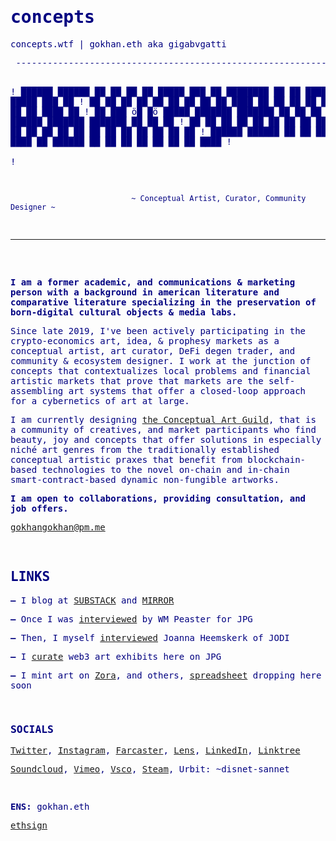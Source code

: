 # concepts
concepts.wtf | gokhan.eth aka gigabvgatti


<title>Gökhan Turhan | OG Crypto-artist, DeFi Trader, Web3 Consultant, DAO builder</title>
<meta name="description" content="Gökhan Turhan is an original crypto artist, DeFi trader, DAO community designer with a background in archives, literature, and marketing.">
<meta name="keywords" content="web3, NFT, DAO, cryptoart, art">
<meta name="viewport" content="width=device-width, initial-scale=1" />
<meta charset="UTF-8">
<style>
html, body, tr, td {
    font-family: monospace;
    background-color: ##FFFFFF;
    color: #000080;
}

article {
    max-width: 540px;
    margin: auto;
}

a:link {
    color: #000080;
}

a:visited {
    color: #000080;
}

a:active {
    color: #000080;
}

a:hover {
    color: #FF0E0E
}

</style>
</head><body><article>
<pre aria-label="Gökhan Turhan: Conceptual Artist, Curator, Community Designer" aria-role="heading" aria-level="1">
 --------------------------------------------------------------------------------------------------------------
 
 
!   ██████   ██████  ██   ██ ██   ██  █████  ███    ██     ████████ ██    ██ ██████  ██   ██  █████  ███    ██ 
!  ██       ██    ██ ██  ██  ██   ██ ██   ██ ████   ██        ██    ██    ██ ██   ██ ██   ██ ██   ██ ████   ██ 
!  ██   ███ ö█    █ö █████   ███████ ███████ ██ ██  ██        ██    ██    ██ ██████  ███████ ███████ ██ ██  ██ 
!  ██    ██ ██    ██ ██  ██  ██   ██ ██   ██ ██  ██ ██        ██    ██    ██ ██   ██ ██   ██ ██   ██ ██  ██ ██ 
!   ██████   ██████  ██   ██ ██   ██ ██   ██ ██   ████        ██     ██████  ██   ██ ██   ██ ██   ██ ██   ████ 
!                                                                                                              
!                                                                                                              
                                                                                                                                 
                               ~ Conceptual Artist, Curator, Community Designer ~
 --------------------------------------------------------------------------------------------------------------
 </pre>

<p><strong>I am a former academic, and communications &amp; marketing person with a background in american literature and comparative literature specializing in the preservation of born-digital cultural objects &amp; media labs.&nbsp;</strong></p>
<p>Since late 2019, I've been actively participating in the crypto-economics art, idea, &amp; prophesy markets as a conceptual artist, art curator, DeFi degen trader, and community &amp; ecosystem designer. I work at the junction of concepts that contextualizes local problems and financial artistic markets that prove that markets are the self-assembling art systems that offer a closed-loop approach for a cybernetics of art at large.</p>
<p>I am currently designing <a href="<https://guild.xyz/conceptual">the Conceptual Art Guild</a>, that is a community of creatives, and market participants who find beauty, joy and concepts that offer solutions in especially niché art genres from the traditionally established conceptual artistic praxes that benefit from blockchain-based technologies to the novel on-chain and in-chain smart-contract-based dynamic non-fungible artworks.&nbsp;</p>
<p><strong>I am open to collaborations, providing consultation, and job offers.</strong></p>
	
<p> <a href="mailto: gokhangokhan@pm.me">gokhangokhan@pm.me</a> </p>
<p>&nbsp;</p>
<h1>LINKS</h1>
<p><strong>—</strong> I blog at <a href="https://gokhan.substack.com">SUBSTACK</a>&nbsp;and <a href="https://gokhan.mirror.xyz">MIRROR</a>&nbsp; &nbsp;</p>
<p><strong>—</strong> Once I was <a href="https://jpg.mirror.xyz/eAZi6PglxjMALBw2Mk4cnJxdxPGv6Bpcr5irWZp91Wc">interviewed</a> by WM Peaster for JPG&nbsp;</p>
<p><strong>—</strong> Then, I myself <a href="https://gokhan.mirror.xyz/etd2zV-kaVA_b31I6_OOxq7dizTGVyHaYhGt4dewlHY">interviewed</a> Joanna Heemskerk of JODI&nbsp;</p>
<p><strong>—</strong> I <a href="https://jpg.space/gokhan">curate</a> web3 art exhibits here on JPG</p>
<p><strong>—</strong> I mint art on <a href="https://create.zora.co/user/0x36de990133D36d7E3DF9a820aA3eDE5a2320De71">Zora</a>, and others, <a href="https://airtable.com/shrqZXta1isKEAJeh">spreadsheet</a> dropping here soon</p>
<p>&nbsp;</p>
<h3>SOCIALS</h3>
<p><a href="https://twitter.com/0xgokhan">Twitter</a>, <a href="https://www.instagram.com/0xgokhan/">Instagram</a>, <a href="https://fcast.me/gokhan">Farcaster</a>, <a href="https://www.lensfrens.xyz/gokhan.lens">Lens</a>, <a href="https://www.linkedin.com/in/goekhanturhan/">LinkedIn</a>, <a href="https://linktr.ee/0xgokhan">Linktree</a>&nbsp;</p>
<p><a href="https://soundcloud.com/0xgokhan">Soundcloud</a>, <a href="https://vimeo.com/0xgokhan">Vimeo</a>, <a href="https://vsco.co/0xgokhan/gallery">Vsco</a>, <a href="https://steamcommunity.com/id/bopvangnon/">Steam</a>, Urbit:&nbsp;~disnet-sannet &nbsp;</p>
<p>&nbsp;</p>
<p><strong>ENS:</strong> gokhan.eth&nbsp;</p>
<p><a href="https://etherscan.io/verifySig/3942">ethsign</a>&nbsp;&nbsp;</p>
<p>&nbsp;</p>
</article>
</body></html>

